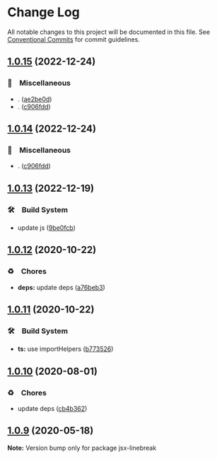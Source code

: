 # Change Log

All notable changes to this project will be documented in this file.
See [Conventional Commits](https://conventionalcommits.org) for commit guidelines.

## [1.0.15](https://github.com/bluelovers/ws-react/compare/jsx-linebreak@1.0.13...jsx-linebreak@1.0.15) (2022-12-24)



### 🔖　Miscellaneous

* . ([ae2be0d](https://github.com/bluelovers/ws-react/commit/ae2be0d98fe09612e6170b002fe3f29d920dd422))
* . ([c906fdd](https://github.com/bluelovers/ws-react/commit/c906fdd6c200709740adfcc1ff6aec4b4b752189))



## [1.0.14](https://github.com/bluelovers/ws-react/compare/jsx-linebreak@1.0.13...jsx-linebreak@1.0.14) (2022-12-24)



### 🔖　Miscellaneous

* . ([c906fdd](https://github.com/bluelovers/ws-react/commit/c906fdd6c200709740adfcc1ff6aec4b4b752189))



## [1.0.13](https://github.com/bluelovers/ws-react/compare/jsx-linebreak@1.0.12...jsx-linebreak@1.0.13) (2022-12-19)



### 🛠　Build System

* update js ([9be0fcb](https://github.com/bluelovers/ws-react/commit/9be0fcb8a5a661758d9eed87694f44044b39ec2e))



## [1.0.12](https://github.com/bluelovers/ws-react/compare/jsx-linebreak@1.0.11...jsx-linebreak@1.0.12) (2020-10-22)


### ♻️　Chores

* **deps:** update deps ([a76beb3](https://github.com/bluelovers/ws-react/commit/a76beb37961f79e1f21a0a53f8845c1f5a28a698))





## [1.0.11](https://github.com/bluelovers/ws-react/compare/jsx-linebreak@1.0.10...jsx-linebreak@1.0.11) (2020-10-22)


### 🛠　Build System

* **ts:** use importHelpers ([b773526](https://github.com/bluelovers/ws-react/commit/b7735267ce68e73a469feb384ac9ef7982ab741b))





## [1.0.10](https://github.com/bluelovers/ws-react/compare/jsx-linebreak@1.0.9...jsx-linebreak@1.0.10) (2020-08-01)


### ♻️　Chores

* update deps ([cb4b362](https://github.com/bluelovers/ws-react/commit/cb4b3628055a502fa0a7a51ce08541a9a723262e))





## [1.0.9](https://github.com/bluelovers/ws-react/compare/jsx-linebreak@1.0.8...jsx-linebreak@1.0.9) (2020-05-18)

**Note:** Version bump only for package jsx-linebreak
